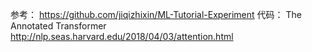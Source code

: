 参考：
https://github.com/jiqizhixin/ML-Tutorial-Experiment
代码：
The Annotated Transformer    http://nlp.seas.harvard.edu/2018/04/03/attention.html
